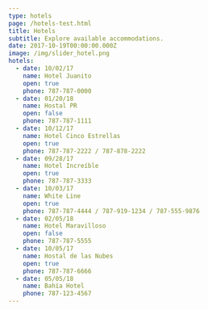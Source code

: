 ```yaml
---
type: hotels
page: /hotels-test.html
title: Hotels
subtitle: Explore available accommodations.
date: 2017-10-19T00:00:00.000Z
image: /img/slider_hotel.png
hotels:
  - date: 10/02/17
    name: Hotel Juanito
    open: true
    phone: 787-787-0000
  - date: 01/20/18
    name: Hostal PR
    open: false
    phone: 787-787-1111
  - date: 10/12/17
    name: Hotel Cinco Estrellas
    open: true
    phone: 787-787-2222 / 787-878-2222
  - date: 09/28/17
    name: Hotel Increíble
    open: true
    phone: 787-787-3333
  - date: 10/03/17
    name: White Line
    open: true
    phone: 787-787-4444 / 787-919-1234 / 787-555-9876
  - date: 02/05/18
    name: Hotel Maravilloso
    open: false
    phone: 787-787-5555
  - date: 10/05/17
    name: Hostal de las Nubes
    open: true
    phone: 787-787-6666
  - date: 05/05/18
    name: Bahía Hotel
    phone: 787-123-4567
---
```


